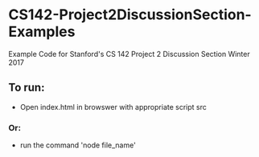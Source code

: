 # CS142-Project2DiscussionSection-Examples
Example Code for Stanford's CS 142 Project 2 Discussion Section Winter 2017

## To run:
* Open index.html in browswer with appropriate script src
### Or:
* run the command 'node file_name'
